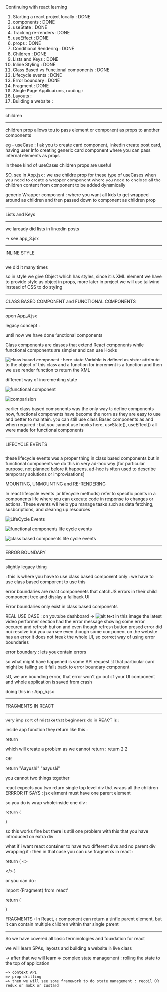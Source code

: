 Continuing with react learning 

1. Starting a react project locally             : DONE 
2. components                                   : DONE
3. useState                                     : DONE
4. Tracking re-renders                          : DONE
5. useEffect                                    : DONE
6. props                                        : DONE
7. Conditional Rendering                        : DONE
8. Children                                     : DONE
9. Lists and Keys                               : DONE
10. Inline Styling                              : DONE
11. Class Based vs Functional components        : DONE
12. Lifecycle events                            : DONE
13. Error boundary                              : DONE
14. Fragment                                    : DONE
15. Single Page Applications, routing           : 
16. Layouts                                     : 
17. Building a website                          : 



___________________________________________________________________
children
___________________________________________________________________

children prop allows tou to pass element or component as props to another components

eg - useCase : I ak you to create card component, linkedin create post card, having user Info 
creating generic card component where you can pass internal elements as props

in these kind of useCases children props are useful

SO, see in App.jsx : we use childre prop for these type of useCases when you need to create a wrapper component where you need to enclose all the children content from component to be added dynamically

generic Wrapper component : where you want all kids to get wrapped around as children and then passed down to component as children prop



___________________________________________________________
Lists and Keys
_______________________________________________________

we laready did lists in linkedin posts 

-> see app_3.jsx


________________________________________________________
INLINE STYLE
________________________________________________________
we did it many times 

<!-- function MyComponent() {
  return (
    <div style={{ backgroundColor: 'blue', color: 'white' }}>
      Hello, World!
    </div>
  );
} -->


so in style we give Object which has styles, since it is XML element we have to provide style as object in props, more later in project we will use tailwind instead of CSS to do styling


________________________________________________________________

CLASS BASED COMPONENT and FUNCTIONAL COMPONENTS
________________________________________________________________


open App_4.jsx

legacy concept :

until now we have done functional components

Class components are classes that extend React components while functional components are simpler and can use Hooks

![class based component](image.png) : here state Variable is defined as sister attribute to the object of this class
and a function for increment is a function and then we use render function to return the XML

different way of incrementing state

![functional component](image-1.png)

![comparision](image-2.png)

earlier class based components was the only way to define components now, functional components have become the norm as they are easy to use and better to maintain. you can still use class Based components as and when required : but you cannot use hooks here, useState(), useEffect() all were made for functional components


_______________________________________________________________________
LIFECYCLE EVENTS
_______________________________________________________________________

these lifecycle events was a proper thing in class based components but in functional components we do this in very ad-hoc way [for particular purpose, not planned before it happens, ad-hoc is often used to describe temporary solutions or improvisations]

MOUNTING, UNMOUNTING and RE-RENDERING

In react lifecycle events (or lifecycle methods) refer to specific points in a components life where you can execute code in response to changes or actions. These events will helo ypu manage tasks such as data fetching, susbcriptions, and cleaning up resources

![LifeCycle Events](image-3.png)

![functional components life cycle events](image-4.png)

![class based components life cycle events](image-5.png)



____________________________________________________________________
ERROR BOUNDARY
____________________________________________________________________


slightly legacy thing

: this is where you have to use class based component only
: we have to use class based component to use this

error boundaries are react componenets that catch JS errors in their child component tree and display a fallback UI

Error boundaries only exist in class based components
 
REAL USE CASE : on youtube dashboard => ![alt text](image-6.png) in this image the latest video performer section had the error message showing some error occured and refresh button and even though refresh button presed error did not resolve but you can see even though some component on the website has an error it does not break the whole UI, so correct way of using error boundaries

error boundary : lets you contain errors 

so what might have happened is some API request at that particular card might be failing so it falls back to error boundary component

sO, we are bounding errror, that error won't go out of your UI component and whole application is saved from crash


doing this in : App_5.jsx


_____________________________________________________________________
FRAGMENTS IN REACT
_____________________________________________________________________


very imp sort of mistake that beginners do in REACT is : 

inside app function they return like this : 

return <div>
</div>
<div></div>


which will create a problem as we cannot return : return 2 2

OR 

return "Aayushi" "aayushi"

you cannot two things together

react expects you two return single top level div that wraps all the children 
ERRROR IT SAYS : jsx element must have one parent element


so you do is wrap whole inside one div  : 

return (
    <div>
        <div></div>
        <div></div>
    </div>
)

so this works fine but there is still one problem with this that you have introduced on extra div

what if i want react container to have two different divs and no parent div wrapping it : then in that case you can use fragments in react :

return (
    <>
        <div></div>
        <div></div>
    </>
)

or you can do : 

import {Fragment} from 'react'

return (
    <Fragment>
        <div></div>
        <div></div>
    </Fragment>
)

FRAGMENTS : In React, a component can return a sinfle parent element, but it can contain multiple children within thar single parent

-----------------------------------------------------------------------------------------------------------------------------------------------------------------------------


So we have covered all basic terminologies and foundation for react 

we will learn SPAs, layouts and building a website in live class

 -> after that we will learn 
    => complex state management :  rolling the state to the top of application

    => context API
    => prop drilling 
    => then we will see some framework to do state management : recoil OR redux or mobX or zustand